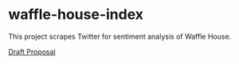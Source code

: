 # waffle-house-index
This project scrapes Twitter for sentiment analysis of Waffle House.

[Draft Proposal](https://github.com/Azenwrath/waffle-house-index/blob/master/proposal.md)
